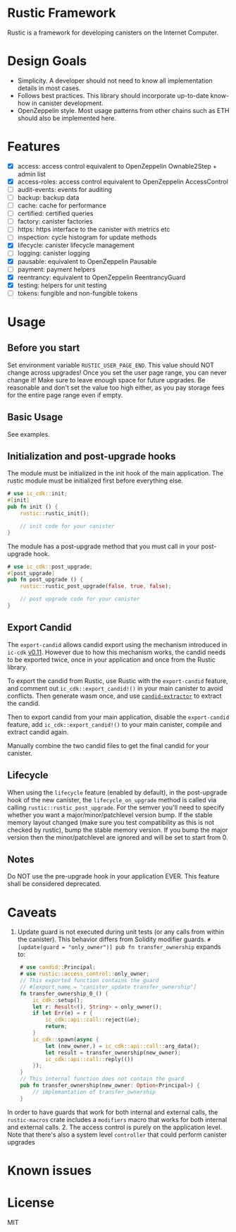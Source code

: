 # Rustic Framework
Rustic is a framework for developing canisters on the Internet Computer.

# Design Goals
- Simplicity. A developer should not need to know all implementation details in most cases.
- Follows best practices. This library should incorporate up-to-date know-how in canister development.
- OpenZeppelin style. Most usage patterns from other chains such as ETH should also be implemented here.

# Features
- [x] access: access control equivalent to OpenZeppelin Ownable2Step + admin list
- [x] access-roles: access control equivalent to OpenZeppelin AccessControl
- [ ] audit-events: events for auditing
- [ ] backup: backup data
- [ ] cache: cache for performance
- [ ] certified: certified queries
- [ ] factory: canister factories
- [ ] https: https interface to the canister with metrics etc
- [ ] inspection: cycle histogram for update methods
- [x] lifecycle: canister lifecycle management
- [ ] logging: canister logging
- [x] pausable: equivalent to OpenZeppelin Pausable
- [ ] payment: payment helpers
- [x] reentrancy: equivalent to OpenZeppelin ReentrancyGuard
- [x] testing: helpers for unit testing
- [ ] tokens: fungible and non-fungible tokens

# Usage
## Before you start
Set environment variable `RUSTIC_USER_PAGE_END`. This value should NOT change across upgrades!
Once you set the user page range, you can never change it! Make sure to leave enough space for future upgrades. Be reasonable and don't set the value too high either, as you pay storage fees for the entire page range even if empty.

## Basic Usage
See examples.

## Initialization and post-upgrade hooks
The module must be initialized in the init hook of the main application. The rustic module must be initialized first before everything else.

```rust
# use ic_cdk::init;
#[init]
pub fn init () {
    rustic::rustic_init();

    // init code for your canister
}
```

The module has a post-upgrade method that you must call in your post-upgrade hook.
```rust
# use ic_cdk::post_upgrade;
#[post_upgrade]
pub fn post_upgrade () {
    rustic::rustic_post_upgrade(false, true, false);

    // post upgrade code for your canister
}
```

## Export Candid
The `export-candid` allows candid export using the mechanism introduced in `ic-cdk` [v0.11](https://github.com/dfinity/cdk-rs/blob/main/src/ic-cdk/CHANGELOG.md#0110---2023-09-18). However due to how this mechanism works, the candid needs to be exported twice, once in your application and once from the Rustic library.

To export the candid from Rustic, use Rustic with the `export-candid` feature, and comment out `ic_cdk::export_candid!()` in your main canister to avoid conflicts. Then generate wasm once, and use [`candid-extractor`](https://github.com/dfinity/cdk-rs/tree/main/src/candid-extractor) to extract the candid.

Then to export candid from your main application, disable the `export-candid` feature, add `ic_cdk::export_candid!()` to your main canister, compile and extract candid again.

Manually combine the two candid files to get the final candid for your canister.

## Lifecycle
When using the `lifecycle` feature (enabled by default), in the post-upgrade hook of the new canister, the `lifecycle_on_upgrade` method is called via calling `rustic::rustic_post_upgrade`. For the semver you'll need to specify whether you want a major/minor/patchlevel version bump. If the stable memory layout changed (make sure you test compatibility as this is not checked by rustic), bump the stable memory version. If you bump the major version then the minor/patchlevel are ignored and will be set to start from 0. 

## Notes
Do NOT use the pre-upgrade hook in your application EVER. This feature shall be considered deprecated.

# Caveats
1. Update guard is not executed during unit tests (or any calls from within the canister). This behavior differs from Solidity modifier guards.
`#[update(guard = "only_owner")] pub fn transfer_ownership` expands to:
```rust
    # use candid::Principal;
    # use rustic::access_control::only_owner;
    // This exported function contains the guard
    // #[export_name = "canister_update transfer_ownership"]
    fn transfer_ownership_0_() {
        ic_cdk::setup();
        let r: Result<(), String> = only_owner();
        if let Err(e) = r {
            ic_cdk::api::call::reject(&e);
            return;
        }
        ic_cdk::spawn(async {
            let (new_owner,) = ic_cdk::api::call::arg_data();
            let result = transfer_ownership(new_owner);
            ic_cdk::api::call::reply(())
        });
    }
    // This internal function does not contain the guard
    pub fn transfer_ownership(new_owner: Option<Principal>) {
        // implemantation of transfer_ownership
    }
```
In order to have guards that work for both internal and external calls, the `rustic-macros` crate includes a `modifiers` macro that works for both internal and external calls.
2. The access control is purely on the application level. Note that there's also a system level `controller` that could perform canister upgrades 

# Known issues

# License
MIT
